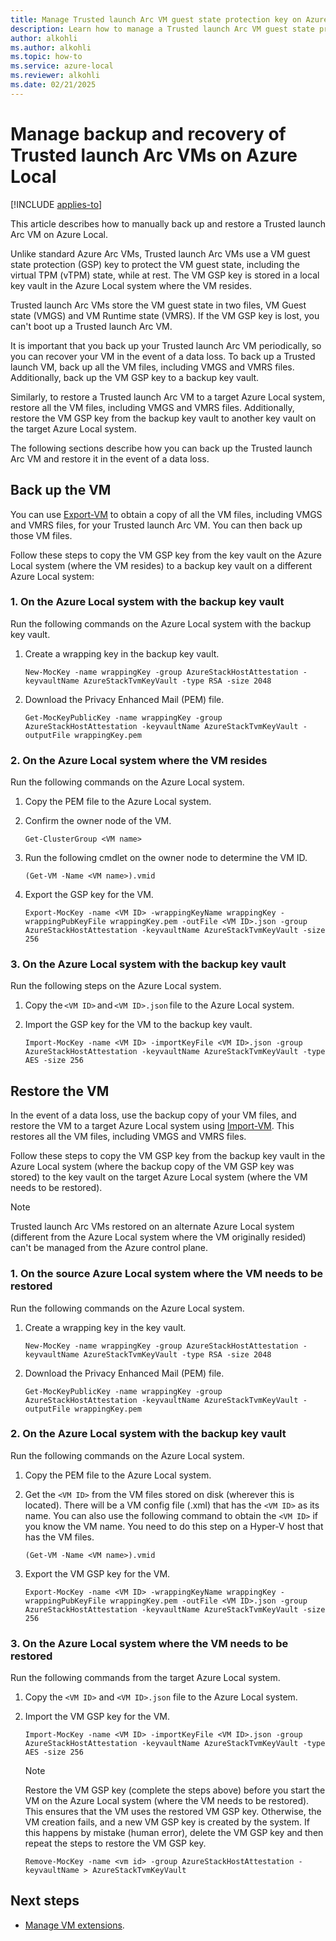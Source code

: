 ```yaml
---
title: Manage Trusted launch Arc VM guest state protection key on Azure Local
description: Learn how to manage a Trusted launch Arc VM guest state protection key on Azure Local.
author: alkohli
ms.author: alkohli
ms.topic: how-to
ms.service: azure-local
ms.reviewer: alkohli
ms.date: 02/21/2025
---
```


# Manage backup and recovery of Trusted launch Arc VMs on Azure Local

[!INCLUDE [applies-to](../includes/hci-applies-to-23h2.md)]

This article describes how to manually back up and restore a Trusted launch Arc VM on Azure Local.

Unlike standard Azure Arc VMs, Trusted launch Arc VMs use a VM guest state protection (GSP) key to protect the VM guest state, including the virtual TPM (vTPM) state, while at rest. The VM GSP key is stored in a local key vault in the Azure Local system where the VM resides. 

Trusted launch Arc VMs store the VM guest state in two files, VM Guest state (VMGS) and VM Runtime state (VMRS). If the VM GSP key is lost, you can't boot up a Trusted launch Arc VM.

It is important that you back up your Trusted launch Arc VM periodically, so you can recover your VM in the event of a data loss. To back up a Trusted launch VM, back up all the VM files, including VMGS and VMRS files. Additionally, back up the VM GSP key to a backup key vault. 

Similarly, to restore a Trusted launch Arc VM to a target Azure Local system, restore all the VM files, including VMGS and VMRS files. Additionally, restore the VM GSP key from the backup key vault to another key vault on the target Azure Local system.

The following sections describe how you can back up the Trusted launch Arc VM and restore it in the event of a data loss.

## Back up the VM

You can use [Export-VM](/powershell/module/hyper-v/export-vm) to obtain a copy of all the VM files, including VMGS and VMRS files, for your Trusted launch Arc VM. You can then back up those VM files.

Follow these steps to copy the VM GSP key from the key vault on the Azure Local system (where the VM resides) to a backup key vault on a different Azure Local system:


### 1. On the Azure Local system with the backup key vault

Run the following commands on the Azure Local system with the backup key vault.

1. Create a wrapping key in the backup key vault.

    ```azurecli
    New-MocKey -name wrappingKey -group AzureStackHostAttestation -keyvaultName AzureStackTvmKeyVault -type RSA -size 2048
    ```

1. Download the Privacy Enhanced Mail (PEM) file.

    ```azurecli
    Get-MocKeyPublicKey -name wrappingKey -group AzureStackHostAttestation -keyvaultName AzureStackTvmKeyVault -outputFile wrappingKey.pem
    ```

### 2. On the Azure Local system where the VM resides

Run the following commands on the Azure Local system.

1. Copy the PEM file to the Azure Local system.

1. Confirm the owner node of the VM.

    ```azurecli
    Get-ClusterGroup <VM name>
    ```

1. Run the following cmdlet on the owner node to determine the VM ID.

    ```azurecli
    (Get-VM -Name <VM name>).vmid
    ```

1. Export the GSP key for the VM.

    ```azurecli
    Export-MocKey -name <VM ID> -wrappingKeyName wrappingKey -wrappingPubKeyFile wrappingKey.pem -outFile <VM ID>.json -group AzureStackHostAttestation -keyvaultName AzureStackTvmKeyVault -size 256
    ```

### 3. On the Azure Local system with the backup key vault

Run the following steps on the Azure Local system.

1. Copy the `<VM ID>` and `<VM ID>.json` file to the Azure Local system.

1. Import the GSP key for the VM to the backup key vault.

    ```azurecli
    Import-MocKey -name <VM ID> -importKeyFile <VM ID>.json -group AzureStackHostAttestation -keyvaultName AzureStackTvmKeyVault -type AES -size 256
    ```

## Restore the VM

In the event of a data loss, use the backup copy of your VM files, and restore the VM to a target Azure Local system using [Import-VM](/powershell/module/hyper-v/import-vm). This restores all the VM files, including VMGS and VMRS files.

Follow these steps to copy the VM GSP key from the backup key vault in the Azure Local system (where the backup copy of the VM GSP key was stored) to the key vault on the target Azure Local system (where the VM needs to be restored).

> [!NOTE]
> Trusted launch Arc VMs restored on an alternate Azure Local system (different from the Azure Local system where the VM originally resided) can't be managed from the Azure control plane.


### 1. On the source Azure Local system where the VM needs to be restored

Run the following commands on the Azure Local system.

1. Create a wrapping key in the key vault.

    ```azurecli
    New-MocKey -name wrappingKey -group AzureStackHostAttestation -keyvaultName AzureStackTvmKeyVault -type RSA -size 2048
    ```

1. Download the Privacy Enhanced Mail (PEM) file.

    ```azurecli
   Get-MocKeyPublicKey -name wrappingKey -group AzureStackHostAttestation -keyvaultName AzureStackTvmKeyVault -outputFile wrappingKey.pem
    ```

### 2. On the Azure Local system with the backup key vault

Run the following commands on the Azure Local system.

1. Copy the PEM file to the Azure Local system.

1. Get the `<VM ID>` from the VM files stored on disk (wherever this is located). There will be a VM config file (.xml) that has the `<VM ID>` as its name. You can also use the following command to obtain the `<VM ID>` if you know the VM name. You need to do this step on a Hyper-V host that has the VM files.

    ```azurecli
    (Get-VM -Name <VM name>).vmid
    ```

1. Export the VM GSP key for the VM.

    ```azurecli
    Export-MocKey -name <VM ID> -wrappingKeyName wrappingKey -wrappingPubKeyFile wrappingKey.pem -outFile <VM ID>.json -group AzureStackHostAttestation -keyvaultName AzureStackTvmKeyVault -size 256
    ```

### 3. On the Azure Local system where the VM needs to be restored

Run the following commands from the target Azure Local system.

1. Copy the `<VM ID>` and `<VM ID>.json` file to the Azure Local system.

1. Import the VM GSP key for the VM.

    ```azurecli
    Import-MocKey -name <VM ID> -importKeyFile <VM ID>.json -group AzureStackHostAttestation -keyvaultName AzureStackTvmKeyVault -type AES -size 256
    ```

    > [!NOTE]
    > Restore the VM GSP key (complete the steps above) before you start the VM on the Azure Local system (where the VM needs to be restored). This ensures that the VM uses the restored VM GSP key. Otherwise, the VM creation fails, and a new VM GSP key is created by the system. If this happens by mistake (human error), delete the VM GSP key and then repeat the steps to restore the VM GSP key.

    ```azurecli
    Remove-MocKey -name <vm id> -group AzureStackHostAttestation -keyvaultName > AzureStackTvmKeyVault
    ```

## Next steps

- [Manage VM extensions](virtual-machine-manage-extension.md).
